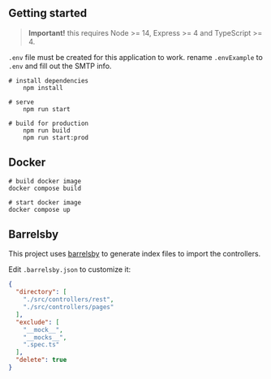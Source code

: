 ## Getting started

> **Important!** this requires Node >= 14, Express >= 4 and TypeScript >= 4.

`.env` file must be created for this application to work. rename `.envExample` to `.env` and fill out the SMTP info.

```batch
# install dependencies
    npm install

# serve
    npm run start

# build for production
    npm run build
    npm run start:prod
```
    
## Docker

```
# build docker image
docker compose build

# start docker image
docker compose up
```

## Barrelsby

This project uses [barrelsby](https://www.npmjs.com/package/barrelsby) to generate index files to import the
controllers.

Edit `.barrelsby.json` to customize it:

```json
{
  "directory": [
    "./src/controllers/rest",
    "./src/controllers/pages"
  ],
  "exclude": [
    "__mock__",
    "__mocks__",
    ".spec.ts"
  ],
  "delete": true
}
```
